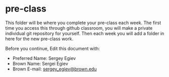 # pre-class


This folder will be where you complete your pre-class each week. The first time you access this through github classroom, you will make a private individual git repository for yourself. Then each week you will add a folder in here for the new pre-class work. 

Before you continue, Edit this document with:


- Preferred Name: Sergey Egiev
- Brown Name: Sergei Egiev
- Brown E-mail: sergey_egiev@brown.edu
